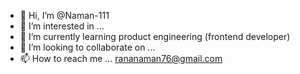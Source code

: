 - 👋 Hi, I’m @Naman-111
- 👀 I’m interested in ...
- 🌱 I’m currently learning product engineering (frontend developer)
- 💞️ I’m looking to collaborate on ...
- 📫 How to reach me ... rananaman76@gmail.com

<!---
Naman-111/Naman-111 is a ✨ special ✨ repository because its `README.md` (this file) appears on your GitHub profile.
You can click the Preview link to take a look at your changes.
--->
